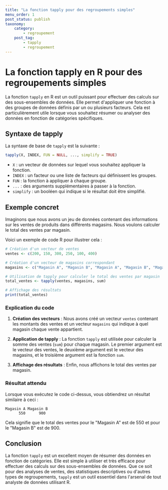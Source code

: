 ```yaml
---
title: "La fonction tapply pour des regroupements simples"
menu_order: 1
post_status: publish
taxonomy:
    category:
        - regroupement
    post_tag:
        - tapply
        - regroupement
---
```


# La fonction tapply en R pour des regroupements simples

La fonction `tapply` en R est un outil puissant pour effectuer des calculs sur des sous-ensembles de données. Elle permet d'appliquer une fonction à des groupes de données définis par un ou plusieurs facteurs. Cela est particulièrement utile lorsque vous souhaitez résumer ou analyser des données en fonction de catégories spécifiques.

## Syntaxe de tapply

La syntaxe de base de `tapply` est la suivante :

```R
tapply(X, INDEX, FUN = NULL, ..., simplify = TRUE)
```

- `X` : un vecteur de données sur lequel vous souhaitez appliquer la fonction.
- `INDEX` : un facteur ou une liste de facteurs qui définissent les groupes.
- `FUN` : la fonction à appliquer à chaque groupe.
- `...` : des arguments supplémentaires à passer à la fonction.
- `simplify` : un booléen qui indique si le résultat doit être simplifié.

## Exemple concret

Imaginons que nous avons un jeu de données contenant des informations sur les ventes de produits dans différents magasins. Nous voulons calculer le total des ventes par magasin.

Voici un exemple de code R pour illustrer cela :

```R
# Création d'un vecteur de ventes
ventes <- c(200, 150, 300, 250, 100, 400)

# Création d'un vecteur de magasins correspondant
magasins <- c("Magasin A", "Magasin B", "Magasin A", "Magasin B", "Magasin A", "Magasin B")

# Utilisation de tapply pour calculer le total des ventes par magasin
total_ventes <- tapply(ventes, magasins, sum)

# Affichage des résultats
print(total_ventes)
```

### Explication du code

1. **Création des vecteurs** : Nous avons créé un vecteur `ventes` contenant les montants des ventes et un vecteur `magasins` qui indique à quel magasin chaque vente appartient.
  
2. **Application de tapply** : La fonction `tapply` est utilisée pour calculer la somme des ventes (`sum`) pour chaque magasin. Le premier argument est le vecteur des ventes, le deuxième argument est le vecteur des magasins, et le troisième argument est la fonction `sum`.

3. **Affichage des résultats** : Enfin, nous affichons le total des ventes par magasin.

### Résultat attendu

Lorsque vous exécutez le code ci-dessus, vous obtiendrez un résultat similaire à ceci :

```
Magasin A Magasin B 
      550      900 
```

Cela signifie que le total des ventes pour le "Magasin A" est de 550 et pour le "Magasin B" est de 900.

## Conclusion

La fonction `tapply` est un excellent moyen de résumer des données en fonction de catégories. Elle est simple à utiliser et très efficace pour effectuer des calculs sur des sous-ensembles de données. Que ce soit pour des analyses de ventes, des statistiques descriptives ou d'autres types de regroupements, `tapply` est un outil essentiel dans l'arsenal de tout analyste de données utilisant R.

